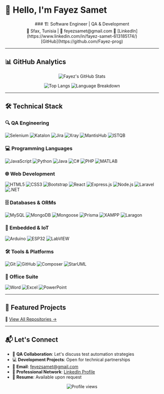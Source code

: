 # 👋 Hello, I'm Fayez Samet

<div align="center">
### 🏗️ Software Engineer | QA & Development  <br>
📍 Sfax, Tunisia | 📧 feyezsamet@gmail.com  
🔗 [LinkedIn](https://www.linkedin.com/in/fayez-samet-613185174/)  <br> [GitHub](https://github.com/Fayez-prog)
</div>

---

## 📊 GitHub Analytics

<div align="center">

![Fayez's GitHub Stats](https://github-readme-stats.vercel.app/api?username=Fayez-prog&show_icons=true&theme=radical&hide_title=true&include_all_commits=true&count_private=true&line_height=24&hide=issues)

![Top Langs](https://github-readme-stats.vercel.app/api/top-langs/?username=Fayez-prog&layout=compact&theme=radical&hide=html,css,scss&langs_count=6)
![Language Breakdown](https://github-profile-summary-cards.vercel.app/api/cards/repos-per-language?username=Fayez-prog&theme=radical)

</div>

---

## 🛠 Technical Stack

### 🔍 QA Engineering
<div>
  <img src="https://img.shields.io/badge/-Selenium-43B02A?logo=selenium&logoColor=white" alt="Selenium">
  <img src="https://img.shields.io/badge/-Katalon-00A2D6?logo=katalon&logoColor=white" alt="Katalon">
  <img src="https://img.shields.io/badge/-Jira-0052CC?logo=jira&logoColor=white" alt="Jira">
  <img src="https://img.shields.io/badge/-Xray-00A2D6?logo=xray&logoColor=white" alt="Xray">
  <img src="https://img.shields.io/badge/-MantisHub-0052CC?logo=bitbucket&logoColor=white" alt="MantisHub">
  <img src="https://img.shields.io/badge/-ISTQB-291149?logo=istqb&logoColor=white" alt="ISTQB">
</div>

### 💻 Programming Languages
<div>
  <img src="https://img.shields.io/badge/-JavaScript-F7DF1E?logo=javascript&logoColor=black" alt="JavaScript">
  <img src="https://img.shields.io/badge/-Python-3776AB?logo=python&logoColor=white" alt="Python">
  <img src="https://img.shields.io/badge/-Java-007396?logo=java&logoColor=white" alt="Java">
  <img src="https://img.shields.io/badge/-C%23-239120?logo=c-sharp&logoColor=white" alt="C#">
  <img src="https://img.shields.io/badge/-PHP-777BB4?logo=php&logoColor=white" alt="PHP">
  <img src="https://img.shields.io/badge/-MATLAB-0076A8?logo=mathworks&logoColor=white" alt="MATLAB">
</div>

### 🌐 Web Development
<div>
  <img src="https://img.shields.io/badge/-HTML5-E34F26?logo=html5&logoColor=white" alt="HTML5">
  <img src="https://img.shields.io/badge/-CSS3-1572B6?logo=css3&logoColor=white" alt="CSS3">
  <img src="https://img.shields.io/badge/-Bootstrap-7952B3?logo=bootstrap&logoColor=white" alt="Bootstrap">
  <img src="https://img.shields.io/badge/-React-61DAFB?logo=react&logoColor=white" alt="React">
  <img src="https://img.shields.io/badge/-Express.js-000000?logo=express&logoColor=white" alt="Express.js">
  <img src="https://img.shields.io/badge/-Node.js-339933?logo=node.js&logoColor=white" alt="Node.js">
  <img src="https://img.shields.io/badge/-Laravel-FF2D20?logo=laravel&logoColor=white" alt="Laravel">
  <img src="https://img.shields.io/badge/-.NET-512BD4?logo=dotnet&logoColor=white" alt=".NET">
</div>

### 🗄️ Databases & ORMs
<div>
  <img src="https://img.shields.io/badge/-MySQL-4479A1?logo=mysql&logoColor=white" alt="MySQL">
  <img src="https://img.shields.io/badge/-MongoDB-47A248?logo=mongodb&logoColor=white" alt="MongoDB">
  <img src="https://img.shields.io/badge/-Mongoose-880000?logo=mongoose&logoColor=white" alt="Mongoose">
  <img src="https://img.shields.io/badge/-Prisma-2D3748?logo=prisma&logoColor=white" alt="Prisma">
  <img src="https://img.shields.io/badge/-XAMPP-FB7A24?logo=xampp&logoColor=white" alt="XAMPP">
  <img src="https://img.shields.io/badge/-Laragon-0D83C8?logo=laragon&logoColor=white" alt="Laragon">
</div>

### 🔌 Embedded & IoT
<div>
  <img src="https://img.shields.io/badge/-Arduino-00979D?logo=arduino&logoColor=white" alt="Arduino">
  <img src="https://img.shields.io/badge/-ESP32-E7352C?logo=espressif&logoColor=white" alt="ESP32">
  <img src="https://img.shields.io/badge/-LabVIEW-FFDB00?logo=labview&logoColor=black" alt="LabVIEW">
</div>

### 🛠️ Tools & Platforms
<div>
  <img src="https://img.shields.io/badge/-Git-F05032?logo=git&logoColor=white" alt="Git">
  <img src="https://img.shields.io/badge/-GitHub-181717?logo=github&logoColor=white" alt="GitHub">
  <img src="https://img.shields.io/badge/-Composer-885630?logo=composer&logoColor=white" alt="Composer">
  <img src="https://img.shields.io/badge/-StarUML-0099FF?logo=staruml&logoColor=white" alt="StarUML">
</div>

### 🏢 Office Suite
<div>
  <img src="https://img.shields.io/badge/-Microsoft_Word-2B579A?logo=microsoft-word&logoColor=white" alt="Word">
  <img src="https://img.shields.io/badge/-Microsoft_Excel-217346?logo=microsoft-excel&logoColor=white" alt="Excel">
  <img src="https://img.shields.io/badge/-Microsoft_PowerPoint-B7472A?logo=microsoft-powerpoint&logoColor=white" alt="PowerPoint">
</div>

---

## 🚀 Featured Projects
📂 [View All Repositories →](https://github.com/Fayez-prog?tab=repositories)

---

## 📬 Let's Connect

- 🐛 **QA Collaboration**: Let's discuss test automation strategies
- 💻 **Development Projects**: Open for technical partnerships
- 📩 **Email**: [feyezsamet@gmail.com](mailto:feyezsamet@gmail.com)
- 💼 **Professional Network**: [LinkedIn Profile](https://www.linkedin.com/in/fayez-samet-613185174/)
- 📄 **Resume**: Available upon request

<div align="center">
  <img src="https://komarev.com/ghpvc/?username=Fayez-prog&color=blueviolet" alt="Profile views">
</div>
